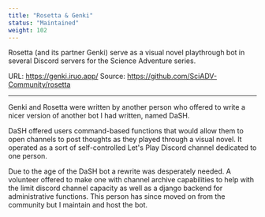 ```yaml
---
title: "Rosetta & Genki"
status: "Maintained"
weight: 102
---
```

Rosetta (and its partner Genki) serve as a visual novel playthrough bot in several Discord servers for the Science Adventure series.

URL: https://genki.iruo.app/
Source: https://github.com/SciADV-Community/rosetta
<!--more-->
---

Genki and Rosetta were written by another person who offered to write a nicer version of another bot I had written, named DaSH. 

DaSH offered users command-based functions that would allow them to open channels to post thoughts as they played through a visual novel. It operated as a sort of self-controlled Let's Play Discord channel dedicated to one person.

Due to the age of the DaSH bot a rewrite was desperately needed. A volunteer offered to make one with channel archive capabilities to help with the limit discord channel capacity as well as a django backend for administrative functions. This person has since moved on from the community but I maintain and host the bot. 